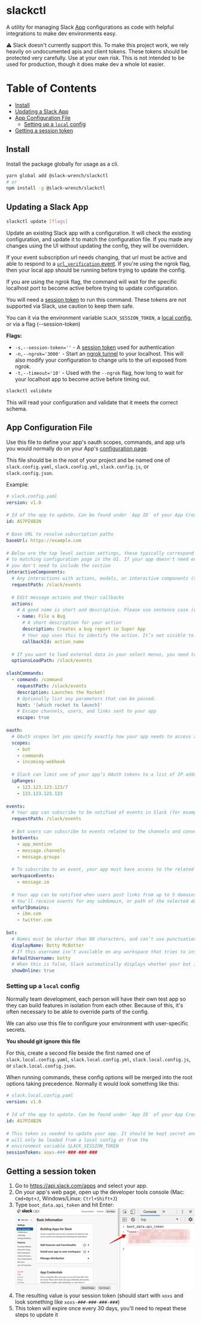 # slackctl

A utility for managing Slack [App](https://api.slack.com/start/overview) configurations as code with helpful integrations to make dev environments easy.

⚠️ Slack doesn't currently support this. To make this project work, we rely heavily on undocumented apis and client tokens. These tokens should be protected very carefully. Use at your own risk. This is not intended to be used for production, though it does make dev a whole lot easier.

# Table of Contents

- [Install](#install)
- [Updating a Slack App](#updating-a-slack-app)
- [App Configuration File](#app-configuration-file)
  - [Setting up a `local` config](#setting-up-a-local-config)
- [Getting a session token](#getting-a-session-token)

## Install

Install the package globally for usage as a cli.

```bash
yarn global add @slack-wrench/slackctl
# or
npm install -g @slack-wrench/slackctl
```

## Updating a Slack App

```bash
slackctl update [flags]
```

Update an existing Slack app with a configuration. It will check the existing configuration, and update it to match the configuration file. If you made any changes using the UI without updating the config, they will be overridden.

If your event subscription url needs changing, that url must be active and able to respond to a [`url_verification` event](https://api.slack.com/events/url_verification). If you're using the ngrok flag, then your local app should be running before trying to update the config.

If you are using the ngrok flag, the command will wait for the specific localhost port to become active before trying to update configuration.

You will need a [session token](#getting-a-session-token) to run this command. These tokens are not supported via Slack, use caution to keep them safe.

You can it via the environment variable `SLACK_SESSION_TOKEN`, a [local config](#setting-up-a-local-config), or via a flag (--session-token)

**Flags:**

- `-s,--session-token=''` - A [session token](#getting-a-session-token) used for authentication
- `-n,--ngrok='3000'` - Start an [ngrok tunnel](https://ngrok.com/) to your localhost. This will also modify your configuration to change urls to the url exposed from ngrok.
- `-t,--timeout='10'` - Used with the `--ngrok` flag, how long to wait for your localhost app to become active before timing out.

```bash
slackctl validate
```

This will read your configuration and validate that it meets the correct schema.

## App Configuration File

Use this file to define your app's oauth scopes, commands, and app urls you would normally do on your App's [configuration page](https://api.slack.com/apps).

This file should be in the root of your project and be named one of `slack.config.yaml`, `slack.config.yml`, `slack.config.js`, or `slack.config.json`.

Example:

```yaml
# slack.config.yaml
version: v1.0

# Id of the app to update. Can be found under `App ID` of your App Credentials
id: AS7PZ4B2N

# Base URL to resolve subscription paths
baseUrl: https://example.com

# Below are the top level section settings, these typically correspond
# to matching configuration page in the UI. If your app doesn't need one,
# you don't need to include the section
interactiveComponents:
  # Any interactions with actions, modals, or interactive components (such as buttons, select menus, and datepickers) will be sent to a URL you specify.
  requestPath: /slack/events

  # Edit message actions and their callbacks
  actions:
    # A good name is short and descriptive. Please use sentence case (e.g. File a bug, not File A Bug).
    - name: File a Bug
      # A short description for your action
      description: Creates a bug report in Super App
      # Your app uses this to identify the action. It’s not visible to users.
      callbackId: action_name

  # If you want to load external data in your select menus, you need to provide an options load URL.
  optionsLoadPath: /slack/events

slashCommands:
  - command: /command
    requestPath: /slack/events
    description: Launches the Rocket!
    # Optionally list any parameters that can be passed.
    hint: '[which rocket to launch]'
    # Escape channels, users, and links sent to your app
    escape: true

oauth:
  # OAuth scopes let you specify exactly how your app needs to access a Slack user’s account.
  scopes:
    - bot
    - commands
    - incoming-webhook

  # Slack can limit use of your app’s OAuth tokens to a list of IP addresses and ranges you provide. Slack will then reject Web API method calls from unlisted IP addresses.
  ipRanges:
    - 123.123.123.123/7
    - 123.123.123.123

events:
  # Your app can subscribe to be notified of events in Slack (for example, when a user adds a reaction or creates a file) at a URL you choose.
  requestPath: /slack/events

  # Bot users can subscribe to events related to the channels and conversations they're part of.
  botEvents:
    - app_mention
    - message.channels
    - message.groups

  # To subscribe to an event, your app must have access to the related OAuth permission scope.
  workspaceEvents:
    - message.im

  # Your app can be notified when users post links from up to 5 domains. This requires the links:read scope and a subscription to the link_shared event.
  # You'll receive events for any subdomain, or path of the selected domains or hosts. Ports are ignored, so requests on any port will trigger an event. Using IP addresses is not allowed.
  unfurlDomains:
    - ibm.com
    - twitter.com

bot:
  # Names must be shorter than 80 characters, and can’t use punctuation (other than apostrophes and periods).
  displayName: Botty McBotter
  # If this username isn’t available on any workspace that tries to install it, we will slightly change it to make it work. Usernames must be all lowercase. They cannot be longer than 21 characters and can only contain letters, numbers, periods, hyphens, and underscores.
  defaultUsername: botty
  # When this is false, Slack automatically displays whether your bot is online based on usage of the RTM API.
  showOnline: true
```

### Setting up a `local` config

Normally team development, each person will have their own test app so they can build features in isolation from each other. Because of this, it's often necessary to be able to override parts of the config.

We can also use this file to configure your environment with user-specific secrets.

**You should git ignore this file**

For this, create a second file beside the first named one of `slack.local.config.yaml`, `slack.local.config.yml`, `slack.local.config.js`, or `slack.local.config.json`.

When running commands, these config options will be merged into the root options taking precedence. Normally it would look something like this:

```yaml
# slack.local.config.yaml
version: v1.0

# Id of the app to update. Can be found under `App ID` of your App Credentials
id: AS7PZ4B2N

# This token is needed to update your app. It should be kept secret and
# will only be loaded from a local config or from the
# environment variable SLACK_SESSION_TOKEN
sessionToken: xoxs-###-###-###-###
```

## Getting a session token

1. Go to <https://api.slack.com/apps> and select your app.
2. On your app's web page, open up the developer tools console (Mac: `Cmd+Opt+J`, Windows/Linux: `Ctrl+Shift+J`)
3. Type `boot_data.api_token` and hit Enter:
   <img alt="getting api token from console" src="docs/session-token.png" width="600">
4. The resulting value is your session token (should start with `xoxs` and look something like `xoxs-###-###-###-###`)
5. This token will expire once every 30 days, you'll need to repeat these steps to update it
